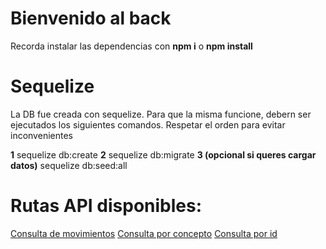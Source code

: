 # Bienvenido al back

Recorda instalar las dependencias con **npm i** o **npm install**

# Sequelize 

La DB fue creada con sequelize. Para que la misma funcione, debern ser ejecutados los siguientes comandos. Respetar el orden para evitar inconvenientes

**1** sequelize db:create
**2** sequelize db:migrate
**3 (opcional si queres cargar datos)** sequelize db:seed:all

# Rutas API disponibles:

[Consulta de movimientos](https://localhost:3001/api/movements/)
[Consulta por concepto](http://localhost:3001/api/search?concept=)
[Consulta por id](http://localhost:3001/api/id)
